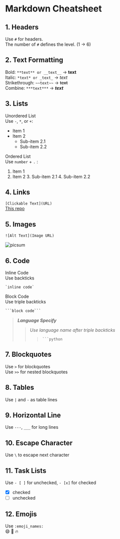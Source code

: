 # Markdown Cheatsheet

## 1. Headers
Use `#` for headers.  
The number of `#` defines the level. (1 -> 6)

## 2. Text Formatting
Bold: `**text** or __text__` → **text**  
Italic: `*text* or _text_` → *text*  
Strikethrough: `~~text~~` → ~~text~~  
Combine: `***text***` → ***text***

## 3. Lists
Unordered List  
Use `-`, `*`, or `+`:

- Item 1
- Item 2
    - Sub-item 2.1
    - Sub-item 2.2

Ordered List  
Use `number` + `.` :

1. Item 1
2. Item 2
    3. Sub-item 2.1
    4. Sub-item 2.2

## 4. Links
`[Clickable Text](URL)`  
[This repo](https://github.com/NFarhan11/cheatsheets)

## 5. Images
`![Alt Text](Image URL)`

![picsum](https://picsum.photos/200)

## 6. Code
Inline Code  
Use backticks  
````
`inline code`
````

Block Code  
Use triple backticks  
````markdown
```block code```
````

>***__Language Specify__***  
>>*Use language name after triple backticks*
>>>```` ```python ````

## 7. Blockquotes
Use `>` for blockquotes  
Use `>>` for nested blockquotes

## 8. Tables
Use `|` and `-` as table lines

## 9. Horizontal Line
Use `---`, `___` for long lines

## 10. Escape Character
Use `\` to escape next character 

## 11. Task Lists
Use `- [ ]` for unchecked, `- [x]` for checked
- [x] checked 
- [ ] unchecked

## 12. Emojis
Use `:emoji_names:`  
:smile: :rocket: :fire: